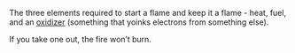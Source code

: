 The three elements required to start a flame and keep it a flame - heat, fuel, and an [oxidizer](https://en.wikipedia.org/w/index.php?title=Oxidizing_agent&oldid=1297007966#Common_oxidizing_agents) (something that yoinks electrons from something else).

If you take one out, the fire won’t burn.
